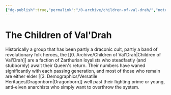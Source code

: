 ```yaml
---
{"dg-publish":true,"permalink":"/0-archive/children-of-val-drah/","noteIcon":""}
---
```


# The Children of Val'Drah

Historically a group that has been partly a draconic cult, partly a band of revolutionary folk heroes, the [[0. Archive/Children of Val'Drah\|Children of Val'Drah]] are a faction of Zarthurian loyalists who steadfastly (and stubbornly) await their Queen's return. Their numbers have waned significantly with each passing generation, and most of those who remain are either elder [[3. Demographics/Versatile Heritages/Dragonborn\|Dragonborn]] well past their fighting prime or young, anti-elven anarchists who simply want to overthrow the system. 